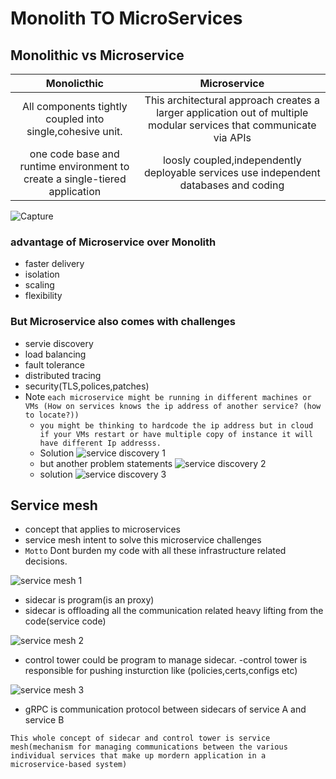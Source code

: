 # Monolith TO MicroServices

## Monolithic vs Microservice

| Monolicthic | Microservice| 
| :---:   | :---: | 
| All components tightly coupled into single,cohesive unit.| This architectural approach creates a larger application out of multiple modular services that communicate via APIs   | 
| one code base and runtime environment to create a single-tiered application | loosly coupled,independently deployable services use independent databases and coding  |

![Capture](https://github.com/anupmaharzn/Data-Engineering-Tools-Technologies/assets/34486226/6acf12ea-ec37-4f7a-bbde-c52c23a4c7ca)

### advantage of Microservice over Monolith
- faster delivery
- isolation
- scaling
- flexibility

### But Microservice also comes with challenges
- servie discovery
- load balancing
- fault tolerance
- distributed tracing
- security(TLS,polices,patches)
- Note ```each microservice might be running in different machines or VMs (How on services knows the ip address of another service? (how to locate?))```
    - `you might be thinking to hardcode the ip address but in cloud if your VMs restart or have multiple copy of instance it will have different Ip addresss.`
    - Solution
    ![service discovery 1](https://github.com/anupmaharzn/Data-Engineering-Tools-Technologies/assets/34486226/1036c1d2-db28-41be-965c-ac2486cfc008)
    - but another problem statements
    ![service discovery 2](https://github.com/anupmaharzn/Data-Engineering-Tools-Technologies/assets/34486226/f307bc3d-f600-46a9-9101-57fe4bd38562)
    - solution
    ![service discovery 3](https://github.com/anupmaharzn/Data-Engineering-Tools-Technologies/assets/34486226/368fd07d-37d6-471e-880b-66a8cd44167d)



## Service mesh
- concept that applies to microservices
- service mesh intent to solve this microservice challenges
- ``Motto`` Dont burden my code with all these infrastructure related decisions.

![service mesh 1](https://github.com/anupmaharzn/Data-Engineering-Tools-Technologies/assets/34486226/bd02d6d4-4f5e-4eaf-a27e-64c3b4bb4ad3)

- sidecar is program(is an proxy)
- sidecar is offloading all the communication related heavy lifting from the code(service code)

![service mesh 2](https://github.com/anupmaharzn/Data-Engineering-Tools-Technologies/assets/34486226/eb38ad05-3aef-4b88-a484-93d30665c407)

- control tower could be program to manage sidecar.
-control tower is responsible for  pushing insturction like (policies,certs,configs etc)

![service mesh 3](https://github.com/anupmaharzn/Data-Engineering-Tools-Technologies/assets/34486226/65906be4-4673-44b8-a66d-d2a8b076a15f)

- gRPC is communication protocol between sidecars of service A and service B


```This whole concept of sidecar and control tower is service mesh(mechanism for managing communications between the various individual services that make up mordern application in a microservice-based system)```
